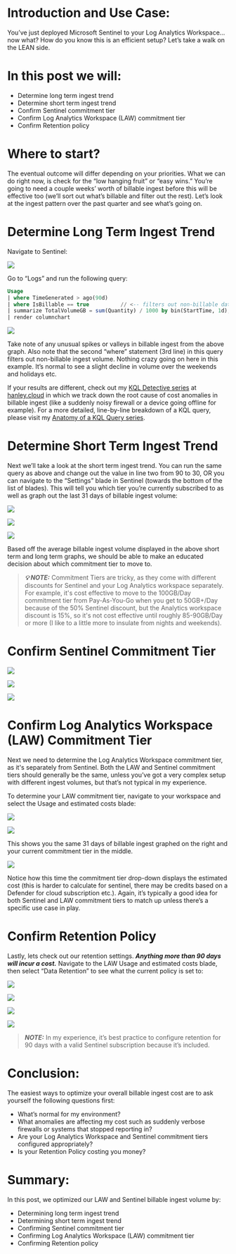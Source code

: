 # Introduction and Use Case:
You’ve just deployed Microsoft Sentinel to your Log Analytics Workspace… now what? How do you know this is an efficient setup? Let’s take a walk on the LEAN side. 

# In this post we will: 

- Determine long term ingest trend
- Determine short term ingest trend
- Confirm Sentinel commitment tier
- Confirm Log Analytics Workspace (LAW) commitment tier
- Confirm Retention policy

# Where to start? 

The eventual outcome will differ depending on your priorities.  What we can do right now, is check for the “low hanging fruit” or “easy wins.” You’re going to need a couple weeks’ worth of billable ingest before this will be effective too (we’ll sort out what’s billable and filter out the rest). Let’s look at the ingest pattern over the past quarter and see what’s going on. 

# Determine Long Term Ingest Trend

Navigate to Sentinel:

 ![](/assets/img/Optimization/Sentinel.png)

Go to “Logs” and run the following query:

```sql
Usage
| where TimeGenerated > ago(90d)
| where IsBillable == true          // <-- filters out non-billable data (we're only worried about data that incurs a cost)
| summarize TotalVolumeGB = sum(Quantity) / 1000 by bin(StartTime, 1d), Solution
| render columnchart
```

![](/assets/img/Optimization/usage.png)

		
Take note of any unusual spikes or valleys in billable ingest from the above graph. Also note that the second “where” statement (3rd line) in this query filters out non-billable ingest volume. Nothing crazy going on here in this example. It’s normal to see a slight decline in volume over the weekends and holidays etc. 

If your results are different, check out my [KQL Detective series](https://www.hanley.cloud/2023-04-19-KQL-Detective-Part-1/) at [hanley.cloud](https://www.hanley.cloud) in which we track down the root cause of cost anomalies in billable ingest (like a suddenly noisy firewall or a device going offline for example). For a more detailed, line-by-line breakdown of a KQL query, please visit my [Anatomy of a KQL Query series](https://www.hanley.cloud/2023-04-06-Anatomy-of-a-KQL-Query-Part-1/).

# Determine Short Term Ingest Trend

Next we’ll take a look at the short term ingest trend. You can run the same query as above and change out the value in line two from 90 to 30, OR you can navigate to the “Settings” blade in Sentinel (towards the bottom of the list of blades). This will tell you which tier you’re currently subscribed to as well as graph out the last 31 days of billable ingest volume: 

 ![](/assets/img/Optimization/Sentinel.png)

 ![](/assets/img/Optimization/Sentinel_Settings_Blade.png)

 ![](/assets/img/Optimization/Short%20Term%20Ingest.png)


Based off the average billable ingest volume displayed in the above short term and long term graphs, we should be able to make an educated decision about which commitment tier to move to.
> **_&#128161; NOTE:_**   Commitment Tiers are tricky, as they come with different discounts for Sentinel and your Log Analytics workspace separately. For example, it's cost effective to move to the 100GB/Day commitment tier from Pay-As-You-Go when you get to 50GB+/Day because of the 50% Sentinel discount, but the Analytics workspace discount is 15%, so it's not cost effective until roughly 85-90GB/Day or more (I like to a little more to insulate from nights and weekends).

# Confirm Sentinel Commitment Tier

![](/assets/img/Optimization/Sentinel.png)

![](/assets/img/Optimization/Sentinel_Settings_Blade.png)
 
 ![](/assets/img/Optimization/Sentinel%20Tier.png)

# Confirm Log Analytics Workspace (LAW) Commitment Tier

Next we need to determine the Log Analytics Workspace commitment tier, as it's separately from Sentinel. Both the LAW and Sentinel commitment tiers should generally be the same, unless you’ve got a very complex setup with different ingest volumes, but that’s not typical in my experience. 

To determine your LAW commitment tier, navigate to your workspace and select the Usage and estimated costs blade:
 
![](/assets/img/Optimization/LAW.png)
 
 ![](/assets/img/Optimization/LAW%20Cost%20Blade.png)

This shows you the same 31 days of billable ingest graphed on the right and your current commitment tier in the middle. 


![](/assets/img/Optimization/LAW%20Tier.png)

 

Notice how this time the commitment tier drop-down displays the estimated cost (this is harder to calculate for sentinel, there may be credits based on a Defender for cloud subscription etc.). Again, it’s typically a good idea for both Sentinel and LAW commitment tiers to match up unless there’s a specific use case in play. 

# Confirm Retention Policy 

Lastly, lets check out our retention settings. ***Anything more than 90 days will incur a cost.*** Navigate to the LAW Usage and estimated costs blade, then select “Data Retention” to see what the current policy is set to: 
 
 
![](/assets/img/Optimization/LAW.png)

![](/assets/img/Optimization/LAW%20Cost%20Blade.png)

![](/assets/img/Optimization/Retention.png)

![](/assets/img/Optimization/Retnetion%202.png)
 
> **_NOTE:_**   In my experience, it’s best practice to configure retention for 90 days with a valid Sentinel subscription because it’s included.

# Conclusion:
The easiest ways to optimize your overall billable ingest cost are to ask yourself the following questions first: 
- What’s normal for my environment?
- What anomalies are affecting my cost such as suddenly verbose firewalls or systems that stopped reporting in?
- Are your Log Analytics Workspace and Sentinel commitment tiers configured appropriately?
- Is your Retention Policy costing you money? 

# Summary: 
In this post, we optimized our LAW and Sentinel billable ingest volume by:
- Determining long term ingest trend
- Determining short term ingest trend
- Confirming Sentinel commitment tier
- Confirming Log Analytics Workspace (LAW) commitment tier
- Confirming Retention policy
